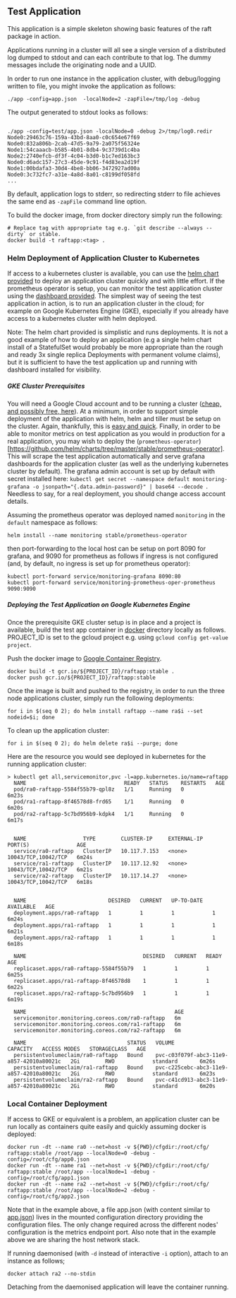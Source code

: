 ## Test Application

This application is a simple skeleton showing basic features of the raft package in action.

Applications running in a cluster will all see a single version of a distributed log dumped to stdout and can each
contribute to that log. The dummy messages include the originating node and a UUID.

In order to run one instance in the application cluster, with debug/logging written to file, you might invoke the
application as follows:

```
./app -config=app.json  -localNode=2 -zapFile=/tmp/log -debug
```

The output generated to stdout looks as follows:

```

./app -config=test/app.json -localNode=0 -debug 2>/tmp/log0.redir
Node0:29463c76-159a-43bd-8aa0-c0c654e67f69
Node0:832a806b-2cab-47d5-9a79-2a075f56324e
Node1:54caaacb-b585-4b01-8db4-9c3739d1c4ba
Node2:2740efcb-df3f-4c04-b3d0-b1c7ed163bc3
Node0:d6adc157-27c3-45de-9c91-f4d83ea2d19f
Node1:00bdafa3-30d4-4be8-bb06-3472927ad00a
Node0:3c732fc7-a31e-4a8d-8a01-c8199df058fd
...
```

By default, application logs to stderr, so redirecting stderr to file achieves the same end as `-zapFile` command line
option.

To build the docker image, from docker directory simply run the following:

```
# Replace tag with appropriate tag e.g. `git describe --always --dirty` or stable.
docker build -t raftapp:<tag> .
```

### Helm Deployment of Application Cluster to Kubernetes

If access to a kubernetes cluster is available, you can use the [helm chart provided](helm/raftapp) to deploy an application
cluster quickly and with little effort. If the prometheus operator is setup, you can monitor the test application
cluster using the [dashboard provided](helm/raftapp/resources/dashboards/). The simplest way of seeing the test
application in action, is to run an application cluster in the cloud; for example on Google Kubernetes Engine (GKE),
especially if you already have access to a kubernetes cluster with helm deployed.

Note:  The helm chart provided is simplistic and runs deployments. It is not a good example of how to deploy an application
(e.g a single helm chart install of a StatefulSet would probably be more appropriate than the rough and ready 3x single
replica Deployments with permanent volume claims), but it is sufficient to have the test application up and running with
dashboard installed for visibility.

##### GKE Cluster Prerequisites

You will need a Google Cloud account and to be running a cluster ([cheap, and possibly free, here](https://cloud.google.com/kubernetes-engine/docs/quickstart)).
At a minimum, in order to support simple deployment of the application with helm, helm and tiller must be setup on the
cluster. Again, thankfully, this is [easy and quick](https://docs.bitnami.com/kubernetes/get-started-gke/). Finally,
in order to be able to monitor metrics on test application as you would in production for a real application, you
may wish to deploy the (`prometheus-operator`)[https://github.com/helm/charts/tree/master/stable/prometheus-operator].
This will scrape the test application automatically and serve grafana dashboards for the application cluster (as well
as the underlying kubernetes cluster by default). The grafana admin account is set up by default with secret installed
here: `kubectl get secret --namespace default monitoring-grafana -o jsonpath="{.data.admin-password}" | base64 --decode `.
Needless to say, for a real deployment, you should change access account details.

Assuming the prometheus operator was deployed named `monitoring` in the `default` namespace as follows:
```
helm install --name monitoring stable/prometheus-operator
```

then port-forwarding to the local host can be setup on port 8090 for grafana, and 9090 for prometheus as follows if
ingress is not configured (and, by default, no ingress is set up for prometheus operator):

```
kubectl port-forward service/monitoring-grafana 8090:80
kubectl port-forward service/monitoring-prometheus-oper-prometheus 9090:9090
```


##### Deploying the Test Application on Google Kubernetes Engine

Once the prerequisite GKE cluster setup is in place and a project is available, build the test app container in
[docker](docker) directory locally as follows. PROJECT_ID is set to the gcloud project e.g. using
`gcloud config get-value project`.

Push the docker image to [Google Container Registry](https://cloud.google.com/container-registry/).

```
docker build -t gcr.io/${PROJECT_ID}/raftapp:stable .
docker push gcr.io/${PROJECT_ID}/raftapp:stable
```

Once the image is built and pushed to the registry, in order to run the three node applications cluster, simply run the
following deployments: 

```
for i in $(seq 0 2); do helm install raftapp --name ra$i --set nodeid=$i; done
```

To clean up the application cluster:

```
for i in $(seq 0 2); do helm delete ra$i --purge; done
```

Here are the resource you would see deployed in kubernetes for the running application cluster:

```
> kubectl get all,servicemonitor,pvc -l=app.kubernetes.io/name=raftapp
  NAME                               READY   STATUS    RESTARTS   AGE
  pod/ra0-raftapp-5584f55b79-qpl8z   1/1     Running   0          6m23s
  pod/ra1-raftapp-8f46578d8-frd65    1/1     Running   0          6m20s
  pod/ra2-raftapp-5c7bd956b9-kdpk4   1/1     Running   0          6m17s
  
  
  NAME                  TYPE        CLUSTER-IP     EXTERNAL-IP   PORT(S)               AGE
  service/ra0-raftapp   ClusterIP   10.117.7.153   <none>        10043/TCP,10042/TCP   6m24s
  service/ra1-raftapp   ClusterIP   10.117.12.92   <none>        10043/TCP,10042/TCP   6m21s
  service/ra2-raftapp   ClusterIP   10.117.14.27   <none>        10043/TCP,10042/TCP   6m18s
  
  
  NAME                          DESIRED   CURRENT   UP-TO-DATE   AVAILABLE   AGE
  deployment.apps/ra0-raftapp   1         1         1            1           6m24s
  deployment.apps/ra1-raftapp   1         1         1            1           6m21s
  deployment.apps/ra2-raftapp   1         1         1            1           6m18s
  
  NAME                                     DESIRED   CURRENT   READY   AGE
  replicaset.apps/ra0-raftapp-5584f55b79   1         1         1       6m25s
  replicaset.apps/ra1-raftapp-8f46578d8    1         1         1       6m22s
  replicaset.apps/ra2-raftapp-5c7bd956b9   1         1         1       6m19s
  
  NAME                                               AGE
  servicemonitor.monitoring.coreos.com/ra0-raftapp   6m
  servicemonitor.monitoring.coreos.com/ra1-raftapp   6m
  servicemonitor.monitoring.coreos.com/ra2-raftapp   6m
  
  NAME                                STATUS   VOLUME                                     CAPACITY   ACCESS MODES   STORAGECLASS   AGE
  persistentvolumeclaim/ra0-raftapp   Bound    pvc-c03f079f-abc3-11e9-a857-42010a80021c   2Gi        RWO            standard       6m26s
  persistentvolumeclaim/ra1-raftapp   Bound    pvc-c225cebc-abc3-11e9-a857-42010a80021c   2Gi        RWO            standard       6m23s
  persistentvolumeclaim/ra2-raftapp   Bound    pvc-c41cd913-abc3-11e9-a857-42010a80021c   2Gi        RWO            standard       6m20s

```


### Local Container Deployment

If access to GKE or equivalent is a problem, an application cluster can be run locally as containers quite easily and
quickly assuming docker is deployed:

```
docker run -dt --name ra0 --net=host -v ${PWD}/cfgdir:/root/cfg/ raftapp:stable /root/app --localNode=0 -debug -config=/root/cfg/app0.json
docker run -dt --name ra1 --net=host -v ${PWD}/cfgdir:/root/cfg/ raftapp:stable /root/app --localNode=1 -debug -config=/root/cfg/app1.json
docker run -dt --name ra2 --net=host -v ${PWD}/cfgdir:/root/cfg/ raftapp:stable /root/app --localNode=2 -debug -config=/root/cfg/app2.json
```

Note that in the example above, a file app<index>.json (with content similar to [app.json](test/app.json)) lives in the
mounted configuration directory providing the configuration files. The only change required across the different nodes'
configuration is the metrics endpoint port. Also note that in the example above we are sharing the host network stack.

If running daemonised (with `-d` instead of interactive `-i` option), attach to an instance as follows;

```
docker attach ra2 --no-stdin
```

Detaching from the daemonised application will leave the container running.